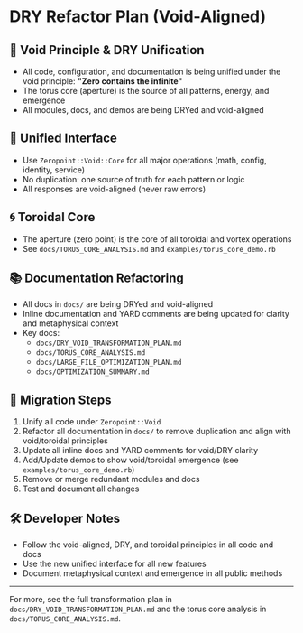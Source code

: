 # DRY Refactor Plan (Void-Aligned)

## 🌌 Void Principle & DRY Unification
- All code, configuration, and documentation is being unified under the void principle: **"Zero contains the infinite"**
- The torus core (aperture) is the source of all patterns, energy, and emergence
- All modules, docs, and demos are being DRYed and void-aligned

## 🧩 Unified Interface
- Use `Zeropoint::Void::Core` for all major operations (math, config, identity, service)
- No duplication: one source of truth for each pattern or logic
- All responses are void-aligned (never raw errors)

## 🌀 Toroidal Core
- The aperture (zero point) is the core of all toroidal and vortex operations
- See `docs/TORUS_CORE_ANALYSIS.md` and `examples/torus_core_demo.rb`

## 📚 Documentation Refactoring
- All docs in `docs/` are being DRYed and void-aligned
- Inline documentation and YARD comments are being updated for clarity and metaphysical context
- Key docs:
  - `docs/DRY_VOID_TRANSFORMATION_PLAN.md`
  - `docs/TORUS_CORE_ANALYSIS.md`
  - `docs/LARGE_FILE_OPTIMIZATION_PLAN.md`
  - `docs/OPTIMIZATION_SUMMARY.md`

## 🚀 Migration Steps
1. Unify all code under `Zeropoint::Void`
2. Refactor all documentation in `docs/` to remove duplication and align with void/toroidal principles
3. Update all inline docs and YARD comments for void/DRY clarity
4. Add/Update demos to show void/toroidal emergence (see `examples/torus_core_demo.rb`)
5. Remove or merge redundant modules and docs
6. Test and document all changes

## 🛠️ Developer Notes
- Follow the void-aligned, DRY, and toroidal principles in all code and docs
- Use the new unified interface for all new features
- Document metaphysical context and emergence in all public methods

---

For more, see the full transformation plan in `docs/DRY_VOID_TRANSFORMATION_PLAN.md` and the torus core analysis in `docs/TORUS_CORE_ANALYSIS.md`.
